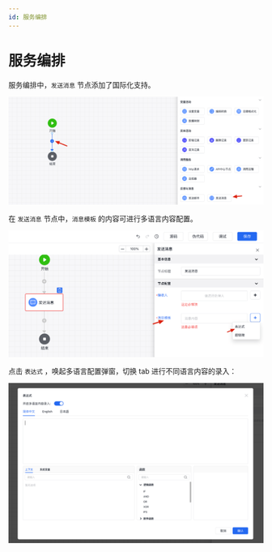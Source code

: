 ```yaml
---
id: 服务编排
---
```


# 服务编排

服务编排中，`发送消息` 节点添加了国际化支持。

![service-orchestration](/img/国际化/应用国际化/服务编排/service-orchestration.png)



在 `发送消息` 节点中，`消息模板` 的内容可进行多语言内容配置。

![send-message](/img/国际化/应用国际化/服务编排/send-message.png)



点击 `表达式` ，唤起多语言配置弹窗，切换 tab 进行不同语言内容的录入：

![corpus-config](/img/国际化/应用国际化/服务编排/corpus-config.png)


